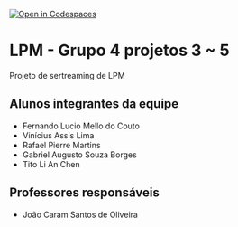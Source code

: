 [![Open in Codespaces](https://classroom.github.com/assets/launch-codespace-7f7980b617ed060a017424585567c406b6ee15c891e84e1186181d67ecf80aa0.svg)](https://classroom.github.com/open-in-codespaces?assignment_repo_id=10848555)
# LPM - Grupo 4 projetos 3 ~ 5
Projeto de sertreaming de LPM


## Alunos integrantes da equipe

* Fernando Lucio Mello do Couto
* Vinícius Assis Lima
* Rafael Pierre Martins
* Gabriel Augusto Souza Borges
* Tito Li An Chen

## Professores responsáveis

* João Caram Santos de Oliveira


